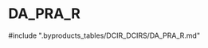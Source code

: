 # DA_PRA_R

<!-- ATTENTION : Ne pas supprimer ou modifier la ligne ci-dessous -->
#include ".byproducts_tables/DCIR_DCIRS/DA_PRA_R.md"
<!-- ATTENTION : Ne pas supprimer ou modifier la ligne ci-dessus -->
